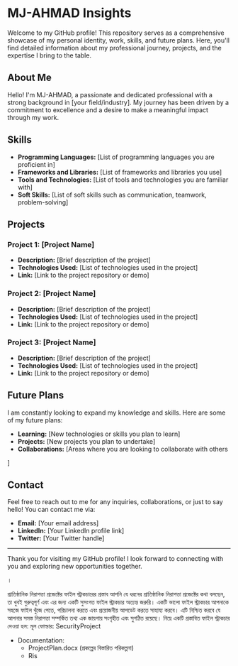 # MJ-AHMAD Insights

Welcome to my GitHub profile! This repository serves as a comprehensive showcase of my personal identity, work, skills, and future plans. Here, you'll find detailed information about my professional journey, projects, and the expertise I bring to the table.

## About Me

Hello! I'm MJ-AHMAD, a passionate and dedicated professional with a strong background in [your field/industry]. My journey has been driven by a commitment to excellence and a desire to make a meaningful impact through my work.

## Skills

- **Programming Languages:** [List of programming languages you are proficient in]
- **Frameworks and Libraries:** [List of frameworks and libraries you use]
- **Tools and Technologies:** [List of tools and technologies you are familiar with]
- **Soft Skills:** [List of soft skills such as communication, teamwork, problem-solving]

## Projects

### Project 1: [Project Name]
- **Description:** [Brief description of the project]
- **Technologies Used:** [List of technologies used in the project]
- **Link:** [Link to the project repository or demo]

### Project 2: [Project Name]
- **Description:** [Brief description of the project]
- **Technologies Used:** [List of technologies used in the project]
- **Link:** [Link to the project repository or demo]

### Project 3: [Project Name]
- **Description:** [Brief description of the project]
- **Technologies Used:** [List of technologies used in the project]
- **Link:** [Link to the project repository or demo]

## Future Plans

I am constantly looking to expand my knowledge and skills. Here are some of my future plans:
- **Learning:** [New technologies or skills you plan to learn]
- **Projects:** [New projects you plan to undertake]
- **Collaborations:** [Areas where you are looking to collaborate with others

]

## Contact

Feel free to reach out to me for any inquiries, collaborations, or just to say hello! You can contact me via:
- **Email:** [Your email address]
- **LinkedIn:** [Your LinkedIn profile link]
- **Twitter:** [Your Twitter handle]

---

Thank you for visiting my GitHub profile! I look forward to connecting with you and exploring new opportunities together.

।



প্রাতিষ্ঠানিক নিরাপত্তা প্রজেক্টের ফাইল স্ট্রাকচারের প্রস্তাব
আপনি যে ধরনের প্রাতিষ্ঠানিক নিরাপত্তা প্রজেক্টের কথা বলছেন, তা খুবই গুরুত্বপূর্ণ এবং এর জন্য একটি সুসংগত ফাইল স্ট্রাকচার অত্যন্ত জরুরি।
একটি ভালো ফাইল স্ট্রাকচার আপনাকে সহজে ফাইল খুঁজে পেতে, পরিচালনা করতে এবং প্রয়োজনীয় আপডেট করতে সাহায্য করবে। এটি নিশ্চিত করবে যে আপনার সমস্ত নিরাপত্তা সম্পর্কিত তথ্য এক জায়গায় সংগৃহীত এবং সুগঠিত রয়েছে।
নিম্নে একটি প্রস্তাবিত ফাইল স্ট্রাকচার দেওয়া হল:
মূল ফোল্ডার: SecurityProject
 * Documentation:
   * ProjectPlan.docx (প্রকল্পের বিস্তারিত পরিকল্পনা)
   * Ris
